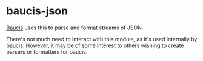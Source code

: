 baucis-json
===========

[Baucis](https://github.com/CoorpAcademy/baucis) uses this to parse and format streams of JSON.

There's not much need to interact with this module, as it's used internally by baucis. However, it may be of some interest to others wishing to create parsers or formatters for baucis.
